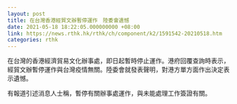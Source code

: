 ```yaml
---
layout: post
title: 在台灣香港經貿文辦暫停運作　陸委會遺憾
date: 2021-05-18 18:22:05.000000000 +08:00
link: https://news.rthk.hk/rthk/ch/component/k2/1591542-20210518.htm
categories: rthk
---
```


在台灣的香港經濟貿易文化辦事處，即日起暫時停止運作。港府回覆查詢時表示，經貿文辦暫停運作與台灣疫情無關。陸委會就發表聲明，對港方單方面作出決定表示遺憾。

有報道引述消息人士稱，暫停有關辦事處運作，與未能處理工作簽證有關。

